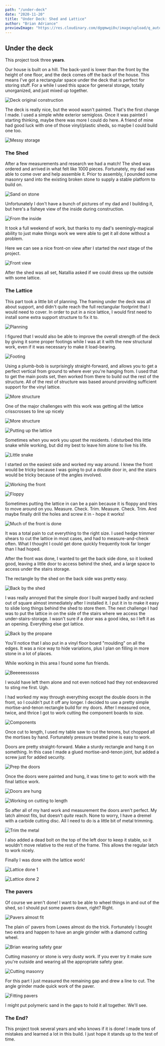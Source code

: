 ```yaml
---
path: "/under-deck"
date: "2020-11-20"
title: "Under Deck: Shed and Lattice"
author: "Brian Adriance"
previewImage: "https://res.cloudinary.com/dgqmwqi0v/image/upload/q_auto,f_auto,w_800/blog-posts/under-deck/IMG_0114_dqxxl7"
---
```


## Under the deck
This project took three **years**.

Our house is built on a hill. The back-yard is lower than the front by the height of one floor, and the deck comes off the back of the house. This means I've got a rectangular space under the deck that is perfect for storing stuff. For a while I used this space for general storage, totally unorganized, and just mixed up together.

![Deck original construction](https://res.cloudinary.com/dgqmwqi0v/image/upload/q_auto,f_auto,w_800/blog-posts/under-deck/IMG_20150628_102401_202_ez3xa3)

The deck is really nice, but the wood wasn't painted. That's the first change I made. I used a simple white exterior semigloss. Once it was painted I starting thinking, maybe there was more I could do here. A friend of mine had good luck with one of those vinyl/plastic sheds, so maybe I could build one too.

![Messy storage](https://res.cloudinary.com/dgqmwqi0v/image/upload/q_auto,f_auto,w_800/blog-posts/under-deck/IMG_20180413_165107960_HDR_eopeol)

### The Shed

After a few measurements and research we had a match! The shed was ordered and arrived in what felt like 1000 pieces. Fortunately, my dad was able to come over and help assemble it. Prior to assembly, I pounded some masonry sand into the existing broken stone to supply a stable platform to build on.

![Sand on stone](https://res.cloudinary.com/dgqmwqi0v/image/upload/q_auto,f_auto,w_800/blog-posts/under-deck/IMG_20180423_134342773_tzlpzh)

Unfortunately I don't have a bunch of pictures of my dad and I building it, but here's a fisheye view of the inside during construction.

![From the inside](https://res.cloudinary.com/dgqmwqi0v/image/upload/q_auto,f_auto,w_800/blog-posts/under-deck/IMG_20180506_130128083_eclblz)

It took a full weekend of work, but thanks to my dad's seemingly-magical ability to just make things work we were able to get it all done without a problem. 

Here we can see a nice front-on view after I started the _next_ stage of the project.

![Front view](https://res.cloudinary.com/dgqmwqi0v/image/upload/q_auto,f_auto,w_800/blog-posts/under-deck/IMG_0074_dsetm4)

After the shed was all set, Natallia asked if we could dress up the outside with some lattice. 

### The Lattice

This part took a little bit of planning. The framing under the deck was all about support, and didn't quite reach the full rectangular footprint that I would need to cover. In order to put in a nice lattice, I would first need to install some extra support structure to fix it to.

![Planning](https://res.cloudinary.com/dgqmwqi0v/image/upload/q_auto,f_auto,w_800/blog-posts/under-deck/IMG_20180506_140600720_tmnhzh)

I figured that I would also be able to improve the overall strength of the deck by giving it some proper footings while I was at it with the new structural work, even if it was necessary to make it load-bearing.

![Footing](https://res.cloudinary.com/dgqmwqi0v/image/upload/q_auto,f_auto,w_800/blog-posts/under-deck/IMG_0066_hwyqah)

Using a plumb-bob is surprisingly straight-forward, and allows you to get a perfect vertical from ground to where ever you're hanging from. I used that to get the main posts set, then worked from there to build out the rest of the structure. All of the rest of structure was based around providing sufficient support for the vinyl lattice.

![More structure](https://res.cloudinary.com/dgqmwqi0v/image/upload/q_auto,f_auto,w_800/blog-posts/under-deck/IMG_0114_dqxxl7)

One of the major challenges with this work was getting all the lattice crisscrosses to line up nicely

![More structure](https://res.cloudinary.com/dgqmwqi0v/image/upload/q_auto,f_auto,w_800/blog-posts/under-deck/IMG_3916_oxdpjd)

![Putting up the lattice](https://res.cloudinary.com/dgqmwqi0v/image/upload/q_auto,f_auto,w_800/blog-posts/under-deck/IMG_3947_es40le)

Sometimes when you work you upset the residents. I disturbed this little snake while working, but did my best to leave him alone to live his life.

![Little snake](https://res.cloudinary.com/dgqmwqi0v/image/upload/q_auto,f_auto,w_800/blog-posts/under-deck/EF1BFEDF-F1D6-4CDF-89A7-B779273C9EF0_gmvpm7)

I started on the easiest side and worked my way around. I knew the front would be tricky because I was going to put a double door in, and the stairs would be tricky because of the angles involved. 

![Working the front](https://res.cloudinary.com/dgqmwqi0v/image/upload/q_auto,f_auto,w_800/blog-posts/under-deck/IMG_4218_vxmvab)

![Floppy](https://res.cloudinary.com/dgqmwqi0v/image/upload/q_auto,f_auto,w_800/blog-posts/under-deck/IMG_4542_ibgy0q)

Sometimes putting the lattice in can be a pain because it is floppy and tries to move around on you. Measure. Check. Trim. Measure. Check. Trim. And maybe finally drill the holes and screw it in - hope it works!

![Much of the front is done](https://res.cloudinary.com/dgqmwqi0v/image/upload/q_auto,f_auto,w_800/blog-posts/under-deck/IMG_4555_rr88np)

It was a total pain to cut everything to the right size. I used hedge trimmer shears to cut the lattice in most cases, and had to measure-and-check often. What I thought I could get done quickly frequently took far longer than I had hoped. 

After the front was done, I wanted to get the back side done, so it looked good, leaving a little door to access behind the shed, and a large space to access under the stairs storage.

The rectangle by the shed on the back side was pretty easy.

![Back by the shed](https://res.cloudinary.com/dgqmwqi0v/image/upload/q_auto,f_auto,w_800/blog-posts/under-deck/IMG_5414_lrrn5w)

I was really annoyed that the simple door I built warped badly and racked out of square almost immediately after I installed it. I put it in to make it easy to slide long things behind the shed to store them. The next challenge I had was to put the lattice in on the side of the stairs where we access the under-stairs-storage. I wasn't sure if a door was a good idea, so I left it as an opening. Everything else got lattice.

![Back by the propane](https://res.cloudinary.com/dgqmwqi0v/image/upload/q_auto,f_auto,w_800/blog-posts/under-deck/2ACB6E34-495D-4AA7-A69C-DB3CF9B510E2_hrmcfi)

You'll notice that I also put in a vinyl floor board "moulding" on all the edges. It was a nice way to hide variations, plus I plan on filling in more stone in a lot of places.

While working in this area I found some fun friends.

![Beeeeessssss](https://res.cloudinary.com/dgqmwqi0v/image/upload/q_auto,f_auto,w_800/blog-posts/under-deck/BAA447CB-6D28-402D-84A0-7B254AB4DDAF_gm6hm9)

I would have left them alone and not even noticed had they not endeavored to sting me first. Ugh.

I had worked my way through everything except the double doors in the front, so I couldn't put it off any longer. I decided to use a pretty simple mortise-and-tenon rectangle build for my doors. After I measured once, twice, and thrice I got to work cutting the component boards to size.

![Components](https://res.cloudinary.com/dgqmwqi0v/image/upload/q_auto,f_auto,w_800/blog-posts/under-deck/1833AFBD-E98D-4698-94E2-B4A6136C6598_zz7l2q)

Once cut to length, I used my table saw to cut the tenons, but chopped all the mortises by hand. Fortunately pressure treated pine is easy to work.

Doors are pretty straight-forward. Make a sturdy rectangle and hang it on something. In this case I made a glued mortise-and-tenon joint, but added a screw just for added security.

![Prep the doors](https://res.cloudinary.com/dgqmwqi0v/image/upload/q_auto,f_auto,w_800/blog-posts/under-deck/E3A52350-1748-445E-B1E1-B36576956DAA_ttpwqn)

Once the doors were painted and hung, it was time to get to work with the final lattice work.

![Doors are hung](https://res.cloudinary.com/dgqmwqi0v/image/upload/q_auto,f_auto,w_800/blog-posts/under-deck/8923E725-0FB0-4C62-89E3-273945A17C93_rgtmrb)

![Working on cutting to length](https://res.cloudinary.com/dgqmwqi0v/image/upload/q_auto,f_auto,w_800/blog-posts/under-deck/C644E948-FD24-4165-9B37-F272BD57612D_rywftw)

So after all of my hard work and measurement the doors aren't perfect. My latch almost fits, but doesn't _quite_ reach. None to worry, I have a dremel with a carbide cutting disc. All I need to do is a little bit of metal trimming.

![Trim the metal](https://res.cloudinary.com/dgqmwqi0v/image/upload/q_auto,f_auto,w_800/blog-posts/under-deck/26F2B42D-390C-4E84-854E-BC752A5AB2D7_apmj6o)

I also added a dead bolt on the top of the left door to keep it stable, so it wouldn't move relative to the rest of the frame. This allows the regular latch to work nicely.

Finally I was done with the lattice work!

![Lattice done 1](https://res.cloudinary.com/dgqmwqi0v/image/upload/q_auto,f_auto,w_800/blog-posts/under-deck/BBEC4A8A-880E-4240-A29C-767BEB79AEBC_xg2qml)

![Lattice done 2](https://res.cloudinary.com/dgqmwqi0v/image/upload/q_auto,f_auto,w_800/blog-posts/under-deck/83BD467E-F782-403E-AD67-CCDD3E6D5812_sahqwq)

### The pavers

Of course we aren't done! I want to be able to wheel things in and out of the shed, so I should put some pavers down, right? Right.

![Pavers almost fit](https://res.cloudinary.com/dgqmwqi0v/image/upload/q_auto,f_auto,w_800/blog-posts/under-deck/3F67EC0A-8B66-4F62-91AB-944A9B29E2F7_ituwsd)

The plain ol' pavers from Lowes almost do the trick. Fortunately I bought two extra and happen to have an angle grinder with a diamond cutting wheel.

![Brian wearing safety gear](https://res.cloudinary.com/dgqmwqi0v/image/upload/q_auto,f_auto,w_800/blog-posts/under-deck/AAA7B6CD-3938-4473-B3F3-89C719BD7309_xrmymx)

Cutting masonry or stone is very dusty work. If you ever try it make sure you're outside and wearing all the appropriate safety gear.

![Cutting masonry](https://res.cloudinary.com/dgqmwqi0v/image/upload/q_auto,f_auto,w_800/blog-posts/under-deck/CD722C0D-2954-4E4D-B417-6F0AAA077041_bvyueg)

For this part I just measured the remaining gap and drew a line to cut. The angle grinder made quick work of the paver.

![Fitting pavers](https://res.cloudinary.com/dgqmwqi0v/image/upload/q_auto,f_auto,w_800/blog-posts/under-deck/5BE8C69C-A062-4ABE-8B67-1F07D62E81B0_qncczc)

I might put polymeric sand in the gaps to hold it all together. We'll see.

### The End?

This project took several years and who knows if it is done! I made tons of mistakes and learned a lot in this build. I just hope it stands up to the test of time.